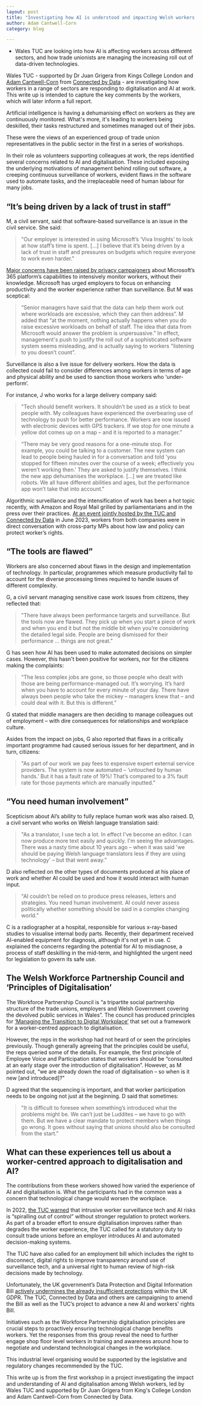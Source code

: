 ```yaml
---
layout: post
title: "Investigating how AI is understood and impacting Welsh workers and trade unionists"
author: Adam Cantwell-Corn
category: blog

---
```


* Wales TUC are looking into how AI is affecting workers across different sectors, and how trade unionists are managing the increasing roll out of data-driven technologies.

Wales TUC - supported by Dr Juan Grigera from Kings College London and [Adam Cantwell-Corn](https://connectedbydata.org/people/adam-cantwell-corn) from [Connected by Data](https://connectedbydata.org/) - are investigating how workers in a range of sectors are responding to digitalisation and AI at work. This write up is intended to capture the key comments by the workers, which will later inform a full report. 
 
Artificial intelligence is having a dehumanising effect on workers as they are continuously monitored.  What's more, it's leading to workers being deskilled, their tasks restructured and sometimes managed out of their jobs.  

<!--more-->

These were the views of an experienced group of trade union representatives in the public sector in the first in a series of workshops. 
   
In their role as volunteers supporting colleagues at work, the reps identified several concerns related to AI and digitalisation. These included exposing the underlying motivations of management behind rolling out software, a creeping continuous surveillance of workers, evident flaws in the software used to automate tasks, and the irreplaceable need of human labour for many jobs.  

## “It’s being driven by a lack of trust in staff”

M, a civil servant, said that software-based surveillance is an issue in the civil service. She said:  

> "Our employer is interested in using Microsoft’s ‘Viva Insights’ to look at how staff’s time is spent. […] I believe that it’s being driven by a lack of trust in staff and pressures on budgets which require everyone to work even harder."

[Major concerns have been raised by privacy campaigners](https://www.computerweekly.com/news/252521757/Microsoft-Office-365-has-ability-to-spy-on-workers) about Microsoft’s 365 platform’s capabilities to intensively monitor workers, without their knowledge. Microsoft has urged employers to focus on enhancing productivity and the worker experience rather than surveillance. But M was sceptical: 

> “Senior managers have said that the data can help them work out where workloads are excessive, which they can then address”.  M added that “at the moment, nothing actually happens when you do raise excessive workloads on behalf of staff.  The idea that data from Microsoft would answer the problem is unpersuasive." In effect, management's push to justify the roll out of a sophisticated software system seems misleading, and is actually saying to workers "listening to you doesn’t count”.

Surveillance is also a live issue for delivery workers. How the data is collected could fail to consider differences among workers in terms of age and physical ability and be used to sanction those workers who ‘under-perform’.  
 
For instance, J who works for a large delivery company said:  

> "Tech should benefit workers. It shouldn’t be used as a stick to beat people with. My colleagues have experienced the overbearing use of technology to push for better performance. Workers are now issued with electronic devices with GPS trackers. If we stop for one minute a yellow dot comes up on a map – and it is reported to a manager.”  
 
> “There may be very good reasons for a one-minute stop. For example, you could be talking to a customer. The new system can lead to people being hauled in for a conversation and told 'you stopped for fifteen minutes over the course of a week; effectively you weren’t working then.' They are asked to justify themselves. I think the new app dehumanises the workplace. [...] we are treated like robots. We all have different abilities and ages, but the performance app won’t take that into account."  

Algorithmic surveillance and the intensification of work has been a hot topic recently, with Amazon and Royal Mail grilled by parliamentarians and in the press over their practices. [At an event jointly hosted by the TUC and Connected by Data](https://connectedbydata.org/events/2023-06-20-worker-experience-of-the-ai-revolution) in June 2023, workers from both companies were in direct conversation with cross-party MPs about how law and policy can protect worker’s rights.   

## “The tools are flawed” 

Workers are also concerned about flaws in the design and implementation of technology. In particular, programmes which measure productivity fail to account for the diverse processing times required to handle issues of different complexity.   
 
G, a civil servant managing sensitive case work issues from citizens, they reflected that: 
 
> "There have always been performance targets and surveillance. But the tools now are flawed. They pick up when you start a piece of work and when you end it but not the middle bit when you’re considering the detailed legal side. People are being dismissed for their performance ... things are not great."  

G has seen how AI has been used to make automated decisions on simpler cases. However, this hasn't been positive for workers, nor for the citizens making the complaints:
 
> "The less complex jobs are gone, so those people who dealt with those are being performance-managed out. It’s worrying. It’s hard when you have to account for every minute of your day. There have always been people who take the mickey – managers knew that – and could deal with it. But this is different.”  

G stated that middle managers are then deciding to manage colleagues out of employment – with dire consequences for relationships and workplace culture. 

Asides from the impact on jobs, G also reported that flaws in a critically important programme had caused serious issues for her department, and in turn, citizens: 
 
> "As part of our work we pay fees to expensive expert external service providers. The system is now automated – ‘untouched by human hands.’ But it has a fault rate of 19%! That’s compared to a 3% fault rate for those payments which are manually inputted.” 

## “You need human involvement”

Scepticism about AI’s ability to fully replace human work was also raised. D, a civil servant who works on Welsh language translation said: 
 
> "As a translator, I use tech a lot. In effect I've become an editor. I can now produce more text easily and quickly. I'm seeing the advantages. There was a nasty time about 10 years ago – when it was said 'we should be paying Welsh language translators less if they are using technology' – but that went away.”  

D also reflected on the other types of documents produced at his place of work and whether AI could be used and how it would interact with human input.   
 
> "AI couldn’t be relied on to produce press releases, letters and strategies.  You need human involvement.  AI could never assess politically whether something should be said in a complex changing world."  

C is a radiographer at a hospital, responsible for various x-ray-based studies to visualise internal body parts. Recently, their department received AI-enabled equipment for diagnosis, although it's not yet in use. C explained the concerns regarding the potential for AI to misdiagnose, a process of staff deskilling in the mid-term, and highlighted the urgent need for legislation to govern its safe use. 

## The Welsh Workforce Partnership Council and ‘Principles of Digitalisation’ 
 
The Workforce Partnership Council is “a tripartite social partnership structure of the trade unions, employers and Welsh Government covering the devolved public services in Wales”. The council has produced principles for [‘Managing the Transition to Digital Workplace’](https://www.tuc.org.uk/AI%2C%20automation%20and%20digitalisation%20in%20the%20public%20sector) that set out a framework for a worker-centred approach to digitalisation.  
 
However, the reps in the workshop had not heard of or seen the principles previously. Though generally agreeing that the principles could be useful, the reps queried some of the details. For example, the first principle of Employee Voice and Participation states that workers should be “consulted at an early stage over the introduction of digitalisation”. However, as M pointed out, “we are already down the road of digitalisation – so when is it new [and introduced]?"  
 
D agreed that the sequencing is important, and that worker participation needs to be ongoing not just at the beginning. D said that sometimes: 
 
> "It is difficult to foresee when something’s introduced what the problems might be. We can’t just be Luddites – we have to go with them. But we have a clear mandate to protect members when things go wrong. It goes without saying that unions should also be consulted from the start."  

## What can these experiences tell us about a worker-centred approach to digitalisation and AI?  
 
The contributions from these workers showed how varied the experience of AI and digitalisation is. What the participants had in the common was a concern that technological change would worsen the workplace. 
 
In 2022, [the TUC warned](https://www.tuc.org.uk/news/intrusive-worker-surveillance-tech-risks-spiralling-out-control-without-stronger-regulation) that intrusive worker surveillance tech and AI risks is “spiralling out of control” without stronger regulation to protect workers. As part of a broader effort to ensure digitalisation improves rather than degrades the worker experience, the TUC called for a statutory duty to consult trade unions before an employer introduces AI and automated decision-making systems.
 
The TUC have also called for an employment bill which includes the right to disconnect, digital rights to improve transparency around use of surveillance tech, and a universal right to human review of high-risk decisions made by technology.  
 
Unfortunately, the UK government’s Data Protection and Digital Information Bill [actively undermines the already insufficient protections](https://www.tuc.org.uk/news/tuc-government-failing-protect-workers-being-exploited-new-ai-technologies) within the UK GDPR. The TUC, Connected by Data and others are campaigning to amend the Bill as well as the TUC’s project to advance a new AI and workers' rights Bill.  
 
Initiatives such as the Workforce Partnership digitalisation principles are crucial steps to proactively ensuring technological change benefits workers. Yet the responses from this group reveal the need to further engage shop floor level workers in training and awareness around how to negotiate and understand technological changes in the workplace.  
 
This industrial level organising would be supported by the legislative and regulatory changes recommended by the TUC. 
 
This write up is from the first workshop in a project investigating the impact and understanding of AI and digitalisation among Welsh workers, led by Wales TUC and supported by Dr Juan Grigera from King's College London and Adam Cantwell-Corn from Connected by Data. 
